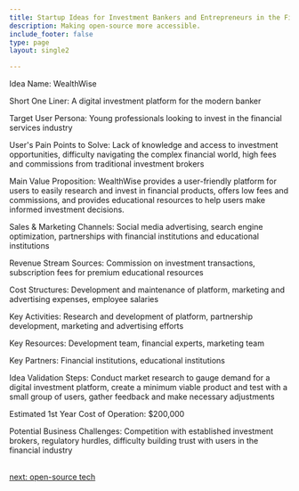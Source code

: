 ```yaml
---
title: Startup Ideas for Investment Bankers and Entrepreneurs in the Financial Services  Industry
description: Making open-source more accessible.
include_footer: false
type: page
layout: single2

---
```


<p>
Idea Name: WealthWise

Short One Liner: A digital investment platform for the modern banker

Target User Persona: Young professionals looking to invest in the financial services industry

User's Pain Points to Solve: Lack of knowledge and access to investment opportunities, difficulty navigating the complex financial world, high fees and commissions from traditional investment brokers

Main Value Proposition: WealthWise provides a user-friendly platform for users to easily research and invest in financial products, offers low fees and commissions, and provides educational resources to help users make informed investment decisions.

Sales & Marketing Channels: Social media advertising, search engine optimization, partnerships with financial institutions and educational institutions

Revenue Stream Sources: Commission on investment transactions, subscription fees for premium educational resources

Cost Structures: Development and maintenance of platform, marketing and advertising expenses, employee salaries

Key Activities: Research and development of platform, partnership development, marketing and advertising efforts

Key Resources: Development team, financial experts, marketing team

Key Partners: Financial institutions, educational institutions

Idea Validation Steps: Conduct market research to gauge demand for a digital investment platform, create a minimum viable product and test with a small group of users, gather feedback and make necessary adjustments

Estimated 1st Year Cost of Operation: $200,000

Potential Business Challenges: Competition with established investment brokers, regulatory hurdles, difficulty building trust with users in the financial industry

<br>
<a href="https://workdojos.com/investmentbanker/tech">next: open-source tech</a>
</p>